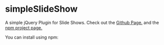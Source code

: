 # simpleSlideShow

A simple jQuery Plugin for Slide Shows. Check out the [Github Page.](https://michaeldfaber.github.io/simpleSlideShow/) and the [npm project page.](https://www.npmjs.com/package/simpleslideshow)

You can install using npm:

~~~~> npm install simpleslideshow~~~~